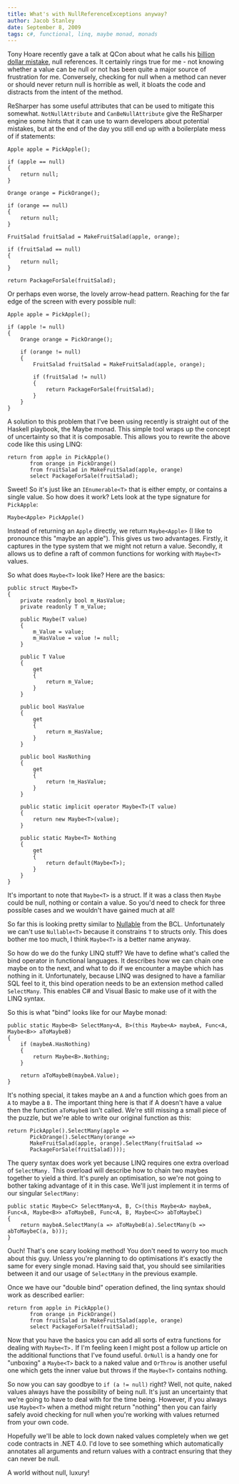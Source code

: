```yaml
---
title: What's with NullReferenceExceptions anyway?
author: Jacob Stanley
date: September 8, 2009
tags: c#, functional, linq, maybe monad, monads
---
```


Tony Hoare recently gave a talk at QCon about what he calls his [billion
dollar mistake](http://qconlondon.com/london-2009/presentation/Null+References:+The+Billion+Dollar+Mistake),
null references. It certainly rings true for me - not knowing whether a
value can be null or not has been quite a major source of frustration
for me. Conversely, checking for null when a method can never or should
never return null is horrible as well, it bloats the code and distracts
from the intent of the method.

ReSharper has some useful attributes that can be used to mitigate this
somewhat. `NotNullAttribute` and `CanBeNullAttribute` give the ReSharper
engine some hints that it can use to warn developers about potential
mistakes, but at the end of the day you still end up with a boilerplate
mess of if statements:

~~~{.cs}
Apple apple = PickApple();

if (apple == null)
{
    return null;
}

Orange orange = PickOrange();

if (orange == null)
{
    return null;
}

FruitSalad fruitSalad = MakeFruitSalad(apple, orange);

if (fruitSalad == null)
{
    return null;
}

return PackageForSale(fruitSalad);
~~~

Or perhaps even worse, the lovely arrow-head pattern. Reaching for the
far edge of the screen with every possible null:

~~~{.cs}
Apple apple = PickApple();

if (apple != null)
{
    Orange orange = PickOrange();

    if (orange != null)
    {
        FruitSalad fruitSalad = MakeFruitSalad(apple, orange);

        if (fruitSalad != null)
        {
            return PackageForSale(fruitSalad);
        }
    }
}
~~~

A solution to this problem that I've been using recently is straight out
of the Haskell playbook, the Maybe monad. This simple tool wraps up the
concept of uncertainty so that it is composable. This allows you to
rewrite the above code like this using LINQ:

~~~{.cs}
return from apple in PickApple()
       from orange in PickOrange()
       from fruitSalad in MakeFruitSalad(apple, orange)
       select PackageForSale(fruitSalad);
~~~

Sweet! So it's just like an `IEnumerable<T>` that is either empty, or
contains a single value. So how does it work? Lets look at the type
signature for `PickApple`:

~~~{.cs}
Maybe<Apple> PickApple()
~~~

Instead of returning an `Apple` directly, we return `Maybe<Apple>` (I
like to pronounce this "maybe an apple"). This gives us two advantages.
Firstly, it captures in the type system that we might not return a
value. Secondly, it allows us to define a raft of common functions for
working with `Maybe<T>` values.

So what does `Maybe<T>` look like? Here are the basics:

~~~{.cs}
public struct Maybe<T>
{
    private readonly bool m_HasValue;
    private readonly T m_Value;

    public Maybe(T value)
    {
        m_Value = value;
        m_HasValue = value != null;
    }

    public T Value
    {
        get
        {
            return m_Value;
        }
    }

    public bool HasValue
    {
        get
        {
            return m_HasValue;
        }
    }

    public bool HasNothing
    {
        get
        {
            return !m_HasValue;
        }
    }

    public static implicit operator Maybe<T>(T value)
    {
        return new Maybe<T>(value);
    }

    public static Maybe<T> Nothing
    {
        get
        {
            return default(Maybe<T>);
        }
    }
}
~~~

It's important to note that `Maybe<T>` is a struct. If it was a class then
`Maybe` could be null, nothing or contain a value. So you'd need to check
for three possible cases and we wouldn't have gained much at all!

So far this is looking pretty similar to
[Nullable<T>](http://msdn.microsoft.com/en-us/library/b3h38hb0.aspx)
from the BCL. Unfortunately we can't use `Nullable<T>` because it
constrains `T` to structs only. This does bother me too much, I think
`Maybe<T>` is a better name anyway.

So how do we do the funky LINQ stuff? We have to define what's called
the bind operator in  functional languages. It describes how we can
chain one maybe on to the next, and what to do if we encounter a maybe
which has nothing in it. Unfortunately, because LINQ was designed to
have a familiar SQL feel to it, this bind operation needs to be an
extension method called `SelectMany`. This enables C# and Visual Basic
to make use of it with the LINQ syntax.

So this is what "bind" looks like for our Maybe monad:

~~~{.cs}
public static Maybe<B> SelectMany<A, B>(this Maybe<A> maybeA, Func<A, Maybe<B>> aToMaybeB)
{
    if (maybeA.HasNothing)
    {
        return Maybe<B>.Nothing;
    }

    return aToMaybeB(maybeA.Value);
}
~~~

It's nothing special, it takes maybe an `A` and a function which goes
from an `A` to maybe a `B.` The important thing here is that if A
doesn't have a value then the function `aToMaybeB` isn't called. We're
still missing a small piece of the puzzle, but we're able to write our
original function as this:

~~~{.cs}
return PickApple().SelectMany(apple =>
       PickOrange().SelectMany(orange =>
       MakeFruitSalad(apple, orange).SelectMany(fruitSalad =>
       PackageForSale(fruitSalad))));
~~~

The query syntax does work yet because LINQ requires one extra overload
of `SelectMany.` This overload will describe how to chain two maybes
together to yield a third. It's purely an optimisation, so we're not
going to bother taking advantage of it in this case. We'll just
implement it in terms of our singular `SelectMany:`

~~~{.cs}
public static Maybe<C> SelectMany<A, B, C>(this Maybe<A> maybeA, Func<A, Maybe<B>> aToMaybeB, Func<A, B, Maybe<C>> abToMaybeC)
{
    return maybeA.SelectMany(a => aToMaybeB(a).SelectMany(b => abToMaybeC(a, b)));
}
~~~

Ouch! That's one scary looking method! You don't need to worry too much
about this guy. Unless you're planning to do optimisations it's exactly
the same for every single monad. Having said that, you should see
similarities between it and our usage of `SelectMany` in the previous
example.

Once we have our "double bind" operation defined, the linq syntax should
work as described earlier:

~~~{.cs}
return from apple in PickApple()
       from orange in PickOrange()
       from fruitSalad in MakeFruitSalad(apple, orange)
       select PackageForSale(fruitSalad);
~~~

Now that you have the basics you can add all sorts of extra functions
for dealing with `Maybe<T>.` If I'm feeling keen I might post a follow
up article on the additional functions that I've found useful. `OrNull`
is a handy one for "unboxing" a `Maybe<T>` back to a naked value and
`OrThrow` is another useful one which gets the inner value but throws if
the `Maybe<T>` contains nothing.

So now you can say goodbye to `if (a != null)` right? Well, not quite,
naked values always have the possibility of being null. It's just an
uncertainty that we're going to have to deal with for the time being.
However, if you always use `Maybe<T>` when a method might return
"nothing" then you can fairly safely avoid checking for null when you're
working with values returned from your own code.

Hopefully we'll be able to lock down naked values completely when we get
code contracts in .NET 4.0. I'd love to see something which
automatically annotates all arguments and return values with a contract
ensuring that they can never be null.

A world without null, luxury!

